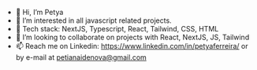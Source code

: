- 👋 Hi, I’m Petya
- 👀 I’m interested in all javascript related projects.
- 🌱 Tech stack: NextJS, Typescript, React, Tailwind, CSS, HTML
- 💞️ I’m looking to collaborate on projects with React, NextJS, JS, Tailwind
- 📫 Reach me on Linkedin: https://www.linkedin.com/in/petyaferreira/ or by e-mail at petianaidenova@gmail.com 

<!---
PetyaFerreiraDeveloper/PetyaFerreiraDeveloper is a ✨ special ✨ repository because its `README.md` (this file) appears on your GitHub profile.
You can click the Preview link to take a look at your changes.
--->
